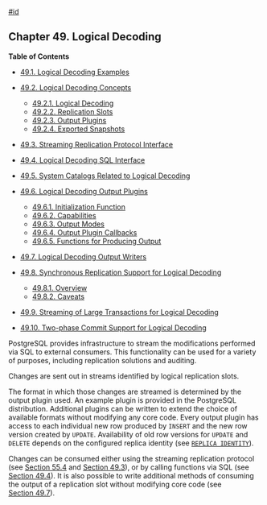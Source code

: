 [#id](#LOGICALDECODING)

## Chapter 49. Logical Decoding

**Table of Contents**

  * [49.1. Logical Decoding Examples](logicaldecoding-example)
  * [49.2. Logical Decoding Concepts](logicaldecoding-explanation)

    - [49.2.1. Logical Decoding](logicaldecoding-explanation#LOGICALDECODING-EXPLANATION-LOG-DEC)
    - [49.2.2. Replication Slots](logicaldecoding-explanation#LOGICALDECODING-REPLICATION-SLOTS)
    - [49.2.3. Output Plugins](logicaldecoding-explanation#LOGICALDECODING-EXPLANATION-OUTPUT-PLUGINS)
    - [49.2.4. Exported Snapshots](logicaldecoding-explanation#LOGICALDECODING-EXPLANATION-EXPORTED-SNAPSHOTS)

  * [49.3. Streaming Replication Protocol Interface](logicaldecoding-walsender)
  * [49.4. Logical Decoding SQL Interface](logicaldecoding-sql)
  * [49.5. System Catalogs Related to Logical Decoding](logicaldecoding-catalogs)
  * [49.6. Logical Decoding Output Plugins](logicaldecoding-output-plugin)

    - [49.6.1. Initialization Function](logicaldecoding-output-plugin#LOGICALDECODING-OUTPUT-INIT)
    - [49.6.2. Capabilities](logicaldecoding-output-plugin#LOGICALDECODING-CAPABILITIES)
    - [49.6.3. Output Modes](logicaldecoding-output-plugin#LOGICALDECODING-OUTPUT-MODE)
    - [49.6.4. Output Plugin Callbacks](logicaldecoding-output-plugin#LOGICALDECODING-OUTPUT-PLUGIN-CALLBACKS)
    - [49.6.5. Functions for Producing Output](logicaldecoding-output-plugin#LOGICALDECODING-OUTPUT-PLUGIN-OUTPUT)

  * [49.7. Logical Decoding Output Writers](logicaldecoding-writer)
  * [49.8. Synchronous Replication Support for Logical Decoding](logicaldecoding-synchronous)

    - [49.8.1. Overview](logicaldecoding-synchronous#LOGICALDECODING-SYNCHRONOUS-OVERVIEW)
    - [49.8.2. Caveats](logicaldecoding-synchronous#LOGICALDECODING-SYNCHRONOUS-CAVEATS)

  * [49.9. Streaming of Large Transactions for Logical Decoding](logicaldecoding-streaming)
  * [49.10. Two-phase Commit Support for Logical Decoding](logicaldecoding-two-phase-commits)



PostgreSQL provides infrastructure to stream the modifications performed via SQL to external consumers. This functionality can be used for a variety of purposes, including replication solutions and auditing.

Changes are sent out in streams identified by logical replication slots.

The format in which those changes are streamed is determined by the output plugin used. An example plugin is provided in the PostgreSQL distribution. Additional plugins can be written to extend the choice of available formats without modifying any core code. Every output plugin has access to each individual new row produced by `INSERT` and the new row version created by `UPDATE`. Availability of old row versions for `UPDATE` and `DELETE` depends on the configured replica identity (see [`REPLICA IDENTITY`](sql-altertable#SQL-ALTERTABLE-REPLICA-IDENTITY)).

Changes can be consumed either using the streaming replication protocol (see [Section 55.4](protocol-replication) and [Section 49.3](logicaldecoding-walsender)), or by calling functions via SQL (see [Section 49.4](logicaldecoding-sql)). It is also possible to write additional methods of consuming the output of a replication slot without modifying core code (see [Section 49.7](logicaldecoding-writer)).
